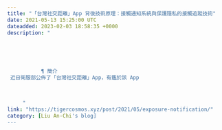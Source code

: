 ```yaml
---
title: "「台灣社交距離」App 背後技術原理：接觸通知系統與保護隱私的接觸追蹤技術"
date: 2021-05-13 15:25:00 UTC
dateadded: 2023-02-03 18:58:35 +0000
description: "
    
      
      
        
        
           ¶ 簡介 
 近日衛服部公佈了「台灣社交距離」App，有鑑於該 App
        
      
    
     "
link: "https://tigercosmos.xyz/post/2021/05/exposure-notification/"
category: [Liu An-Chi's blog]
---
```

